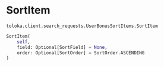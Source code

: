 # SortItem
`toloka.client.search_requests.UserBonusSortItems.SortItem`

```python
SortItem(
    self,
    field: Optional[SortField] = None,
    order: Optional[SortOrder] = SortOrder.ASCENDING
)
```

